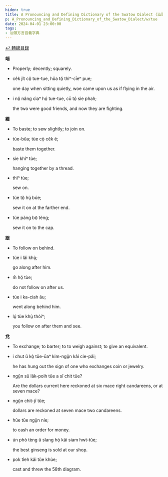 ```yaml
---
hiden: true
title: A Pronouncing and Defining Dictionary of the Swatow Dialect (汕頭方言音義字典) / tue
p: A_Pronouncing_and_Defining_Dictionary_of_the_Swatow_Dialect/w/tue
date: 2024-04-01 23:00:00
tags: 
- 汕頭方言音義字典
---
```


[↩️ 轉總目錄](/A_Pronouncing_and_Defining_Dictionary_of_the_Swatow_Dialect)


**端**
- Properly; decently; squarely.

- cêk jît cŏ̤ tue-tue, hŭa tŏ̤ thiⁿ-cīeⁿ pue;

  one day when sitting quietly, woe came upon us as if flying in the air.

- i nŏ̤ nâng cìaⁿ hó̤ tue-tue, cū tó̤ sie phah;

  the two were good friends, and now they are fighting.

**綴**
- To baste; to sew slightly; to join on.

- tùe-bûa; tùe cò̤ cêk ē;

  baste them together.

- sie khîⁿ tùe;

  hanging together by a thread.

- thīⁿ tùe;

  sew on.

- tùe tŏ̤ hṳ́ búe;

  sew it on at the farther end.

- tùe pàng bō̤ tèng;

  sew it on to the cap.

**跟**
- To follow on behind.

- tùe i lâi khṳ̀;

  go along after him.

- m̄ hó̤ tùe;

  do not follow on after us.

- tùe i ka-ciah ău;

  went along behind him.

- lṳ́ tùe khṳ̀ thóiⁿ;

  you follow on after them and see.

**兌**
- To exchange; to barter; to to weigh against; to give an equivalent.

- i chut ŭ kò̤ tŭe-ūaⁿ kim-ngṳ̂n kâi cie-pâi;

  he has hung out the sign of one who exchanges coin or jewelry.

- ngṳ̂n sŭ lâk-poih tŭe a sĭ chit tŭe?

  Are the dollars current here reckoned at six mace right candareens, or at seven mace?

- ngṳ̂n chit-jī tŭe;

  dollars are reckoned at seven mace two candareens.

- hŭe tŭe ngṳ̂n níe;

  to cash an order for money.

- ún phò tèng ŭ sĭang hó̤ kâi siam hwt-tŭe;

  the best ginseng is sold at our shop.

- pok tîeh kâi tŭe khùe;

  cast and threw the 58th diagram.